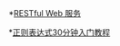 *[RESTful Web 服务](http://gold.xitu.io/entry/579852601532bc0060eca77d/promote?utm_source=baidu&utm_medium=keyword&utm_content=restfulapi&utm_campaign=q3_search)

*[正则表达式30分钟入门教程](http://deerchao.net/tutorials/regex/regex.htm)
